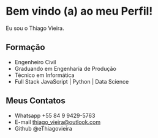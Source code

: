 # Bem vindo (a) ao meu Perfil!

Eu sou o Thiago Vieira.

## Formação

 - Engenheiro Civil
 - Graduando em Engenharia de Produção
 - Técnico em Informática
 - Full Stack JavaScript | Python | Data Science
 
 ## Meus Contatos
 
 - Whatsapp +55 84 9 9429-5763
 - E-mail thiago_vieira@outlook.com
 - Github @eThiagovieira
